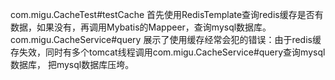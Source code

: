 com.migu.CacheTest#testCache 首先使用RedisTemplate查询redis缓存是否有数据，如果没有，再调用Mybatis的Mappeer，查询mysql数据库。
com.migu.CacheService#query 展示了使用缓存经常会犯的错误：由于redis缓存失效，同时有多个tomcat线程调用com.migu.CacheService#query查询mysql数据库，
把mysql数据库压垮。
